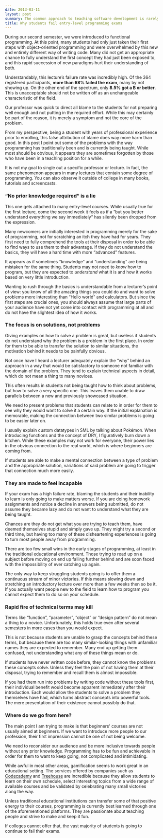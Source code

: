 ```yaml
---
date: 2013-03-11
layout: post
summary: The common approach to teaching software development is rarely tailored to newcomers, which often results in high failure rates in exams and large numbers of dropouts.
title: Why students fail entry-level programming exams
---
```


During our second semester, we were introduced to functional programming. At
this point, many students had only just taken their first steps with
object-oriented programming and were overwhelmed by this new and entirely
different way of writing code. Many did not get an appropriate chance to fully
understand the first concept they had just been exposed to, and this rapid
succession of new paradigms hurt their understanding of both.

Understandably, this lecture’s failure rate was incredibly high. Of the 364
registered participants, __more than 68% failed the exam__, many by not showing
up. On the other end of the spectrum, only __8.5% got a B or better__. This is
unacceptable should not be written off as an unchangeable characteristic of the
field.

Our professor was quick to direct all blame to the students for not preparing
well enough and not putting in the required effort. While this may certainly be
part of the reason, it is merely a symptom and not the core of the problem.

From my perspective, being a student with years of professional experience prior
to enrolling, this false attribution of blame does way more harm than good. In
this post I point out some of the problems with the way programming has
traditionally been and is currently being taught. While most should be obvious,
it appears they are sometimes forgotten by those who have been in a teaching
position for a while.

It is not my goal to single out a specific professor or lecture. In fact, the
same phenomenon appears in many lectures that contain some degree of
programming. You can also observe it outside of college in many books, tutorials
and screencasts.


### “No prior knowledge required” is a lie

This one gets attached to many entry-level courses. While usually true for the
first lecture, come the second week it feels as if a “but you better understand
everything we say immediately” has silently been dropped from the expression.

Many newcomers are initially interested in programming merely for the sake of
programming, not for scratching an itch they have had for years. They first need
to fully comprehend the tools at their disposal in order to be able to find ways
to use them to their advantage. If they do not understand the basics, they will
have a hard time with more “advanced” features.

It appears as if sometimes “knowledge” and “understanding” are being mistaken
for the same thing. Students may not need to *know* how to program, but they are
expected to *understand* what it is and how it works based on very little
introduction.

Wanting to rush through the basics is understandable from a lecturer’s point of
view: you know of all the amazing things you could do and want to solve problems
more interesting than “Hello world” and calculators. But since the first steps
are crucial ones, you should always assume that large parts of your audience
have not yet come into contact with programming at all and do not have the
slightest idea of how it works.


### The focus is on solutions, not problems

Giving examples on how to solve a problem is great, but useless if students do
not understand why the problem is a problem in the first place. In order for
them to be able to transfer the solution to similar situations, the motivation
behind it needs to be painfully obvious.

Not once have I heard a lecturer adequately explain the “why” behind an
approach in a way that would be satisfactory to someone not familiar with the
domain of the problem. They tend to explain technical aspects in detail, which
do not mean a thing to many novices.

This often results in students not being taught how to think about problems, but
how to solve a very specific one. This leaves them unable to draw parallels
between a new and previously showcased situation.

We need to present problems that students can relate to in order for them to see
why they would want to solve it a certain way. If the initial explanation is
memorable, making the connection between two similar problems is going to be
easier later on.

I usually explain custom datatypes in SML by talking about Pokémon. When
introducing functions and the concept of DRY, I figuratively burn down a
kitchen. While these examples may not work for everyone, their power lies in the
obvious connection to the real world, which is where beginners are coming from.

If students are able to make a mental connection between a type of problem and
the appropriate solution, variations of said problem are going to trigger that
connection much more easily.


### They are made to feel incapable

If your exam has a high failure rate, blaming the students and their inability
to learn is only going to make matters worse. If you are doing homework
assignments and notice a decline in answers being submitted, do not assume they
became lazy and do not want to understand what they are being taught.

Chances are they do not get what you are trying to teach them, have deemed
themselves stupid and simply gave up. They might try a second or third time, but
having too many of these disheartening experiences is going to turn most people
away from programming.

There are too few small wins in the early stages of programming, at least in the
traditional educational environment. Those trying to read up on a subject before
moving on end up falling further behind and are soon faced with the
impossibility of ever catching up again.

The only way to keep struggling students going is to offer them a continuous
stream of minor victories. If this means slowing down and stretching an
introductory lecture over more than a few weeks then so be it. If you actually
want people new to the field to learn how to program you cannot expect them to
do so on your schedule.


### Rapid fire of technical terms may kill

Terms like “function”, “parameter”, “object” or “design pattern” do not mean a
thing to a novice. Unfortunately, this holds true even after several semesters
in more cases than you would expect.

This is not because students are unable to grasp the concepts behind these
terms, but because there are too many similar-looking things with unfamiliar
names they are expected to remember. Many end up getting them confused, not
understanding what any of these things mean or do.

If students have never written code before, they cannot know the problems these
concepts solve. Unless they feel the pain of not having them at their disposal,
trying to remember and recall them is almost impossible.

If you had them run into problems by writing code without these tools first,
their individual benefit would become apparent immediately after their
introduction. Each would allow the students to solve a problem they themselves
have had, which turns abstract concepts into powerful tools. The mere
presentation of their existence cannot possibly do that.


### Where do we go from here?

The main point I am trying to make is that beginners' courses are not usually
aimed at beginners. If we want to introduce more people to our profession, their
first impression cannot be one of not being welcome.

We need to reconsider our audience and be more inclusive towards people without
any prior knowledge. Programming has to be fun and achievable in order for them
to want to keep going, not complicated and intimidating.

While awful in most other areas, gamification seems to work great in an
educational setting. The services offered by companies such as
[Codecademy](http://codecademy.com/) and
[Treehouse](http://referrals.trhou.se/dhabersack) are incredible because they
allow students to learn on their own schedule, select interesting topics from a
wide range of available courses and be validated by celebrating many small
victories along the way.

Unless traditional educational institutions can transfer some of that positive
energy to their courses, programming is currently best learned through one of
the aforementioned platforms. They are passionate about teaching people and
strive to make and keep it fun.

If colleges cannot offer that, the vast majority of students is going to
continue to fail their exams.
